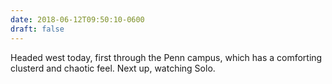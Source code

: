 ```yaml
---
date: 2018-06-12T09:50:10-0600
draft: false
---
```




Headed west today, first through the Penn campus, which has a comforting clusterd and chaotic feel. Next up, watching Solo.



